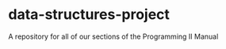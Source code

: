 data-structures-project
=======================

A repository for all of our sections of the Programming II Manual
